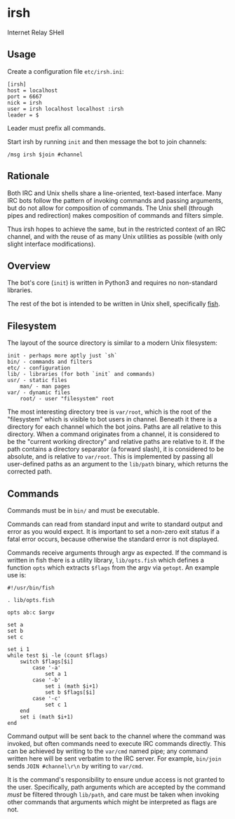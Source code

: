 irsh
====

Internet Relay SHell

Usage
-----

Create a configuration file `etc/irsh.ini`:

    [irsh]
    host = localhost
    port = 6667
    nick = irsh
    user = irsh localhost localhost :irsh
    leader = $

Leader must prefix all commands.

Start irsh by running `init` and then message the bot to join channels:

    /msg irsh $join #channel

Rationale
---------

Both IRC and Unix shells share a line-oriented, text-based interface. Many IRC
bots follow the pattern of invoking commands and passing arguments, but do not
allow for composition of commands. The Unix shell (through pipes and
redirection) makes composition of commands and filters simple.

Thus irsh hopes to achieve the same, but in the restricted context of an IRC
channel, and with the reuse of as many Unix utilities as possible (with only
slight interface modifications).

Overview
--------

The bot's core (`init`) is written in Python3 and requires no non-standard
libraries.

The rest of the bot is intended to be written in Unix shell, specifically
[fish](http://fishshell.com/).

Filesystem
----------

The layout of the source directory is similar to a modern Unix filesystem:

    init - perhaps more aptly just `sh`
    bin/ - commands and filters
    etc/ - configuration
    lib/ - libraries (for both `init` and commands)
    usr/ - static files
        man/ - man pages
    var/ - dynamic files
        root/ - user "filesystem" root

The most interesting directory tree is `var/root`, which is the root of the
"filesystem" which is visible to bot users in channel. Beneath it there is
a directory for each channel which the bot joins. Paths are all relative
to this directory. When a command originates from a channel, it is considered
to be the "current working directory" and relative paths are relative to it.
If the path contains a directory separator (a forward slash), it is considered
to be absolute, and is relative to `var/root`. This is implemented by passing
all user-defined paths as an argument to the `lib/path` binary, which returns
the corrected path.

Commands
--------

Commands must be in `bin/` and must be executable.

Commands can read from standard input and write to standard output and
error as you would expect. It is important to set a non-zero exit status if
a fatal error occurs, because otherwise the standard error is not displayed.

Commands receive arguments through argv as expected. If the command is written
in fish there is a utility library, `lib/opts.fish` which defines a function
`opts` which extracts `$flags` from the argv via `getopt`. An example use is:

```fish
#!/usr/bin/fish

. lib/opts.fish

opts ab:c $argv

set a
set b
set c

set i 1
while test $i -le (count $flags)
    switch $flags[$i]
        case '-a'
            set a 1
        case '-b'
            set i (math $i+1)
            set b $flags[$i]
        case '-c'
            set c 1
    end
    set i (math $i+1)
end
```

Command output will be sent back to the channel where the command was invoked,
but often commands need to execute IRC commands directly. This can be achieved
by writing to the `var/cmd` named pipe; any command written here will be sent
verbatim to the IRC server. For example, `bin/join` sends `JOIN #channel\r\n`
by writing to `var/cmd`.

It is the command's responsibility to ensure undue access is not granted to the
user. Specifically, path arguments which are accepted by the command *must* be
filtered through `lib/path`, and care must be taken when invoking other
commands that arguments which might be interpreted as flags are not.
